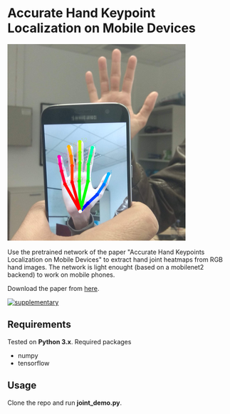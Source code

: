 # Accurate Hand Keypoint Localization on Mobile Devices

![overview](res/cropped_overview.png)

Use the pretrained network of the paper "Accurate Hand Keypoints Localization on Mobile Devices" to extract hand joint heatmaps from RGB hand images.
The network is light enought (based on a mobilenet2 backend) to work on mobile phones. 

Download the paper from [here](http://users.ics.forth.gr/~argyros/mypapers/2019_05_MVA_hand2Dkeypoints.pdf).

[![supplementary](http://img.youtube.com/vi/vl-n3At-gp8/0.jpg)](http://www.youtube.com/watch?v=vl-n3At-gp8 "Fast hand keypoint localization")

## Requirements

Tested on **Python 3.x**. Required packages
- numpy
- tensorflow


## Usage

Clone the repo and run **joint_demo.py**.
